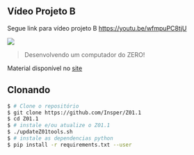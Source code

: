 ## Vídeo Projeto B
Segue link para vídeo projeto B
https://youtu.be/wfmpuPC8tjU

[![](icon-elementos.png)](https://insper.github.io/Z01.1/)

> Desenvolvendo um computador do ZERO!

Material disponível no [site](https://insper.github.io/Z01.1/)

## Clonando

``` bash
$ # Clone o repositório
$ git clone https://github.com/Insper/Z01.1
$ cd Z01.1
$ # instale e/ou atualize o Z01.1
$ ./updateZ01tools.sh
$ # instale as dependencias python
$ pip install -r requirements.txt --user
```

